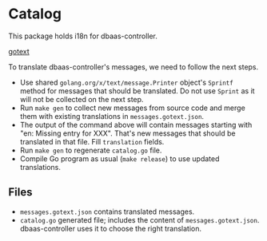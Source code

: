# Catalog

This package holds i18n for dbaas-controller.

[gotext](https://pkg.go.dev/golang.org/x/text@v0.3.3/cmd/gotext?tab=doc)

To translate dbaas-controller's messages, we need to follow the next steps.

- Use shared `golang.org/x/text/message.Printer` object's `Sprintf` method for messages that should be translated.
  Do not use `Sprint` as it will not be collected on the next step.
- Run `make gen` to collect new messages from source code and merge them with existing translations in `messages.gotext.json`.
- The output of the command above will contain messages starting with "en: Missing entry for XXX".
  That's new messages that should be translated in that file. Fill `translation` fields.
- Run `make gen` to regenerate `catalog.go` file.
- Compile Go program as usual (`make release`) to use updated translations.

## Files

- `messages.gotext.json` contains translated messages.
- `catalog.go` generated file; includes the content of `messages.gotext.json`.
  dbaas-controller uses it to choose the right translation.
